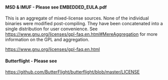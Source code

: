#### MSD & IMUF - Please see EMBEDDED_EULA.pdf

This is an aggregate of mixed-license sources. None of the individual binaries were modified post-compiling. They have been concatenated into a single distribution for user convenience. See https://www.gnu.org/licenses/gpl-faq.en.html#MereAggregation for more information on the GPL and aggregation.


https://www.gnu.org/licenses/gpl-faq.en.html

#### Butterflight - Please see

https://github.com/ButterFlight/butterflight/blob/master/LICENSE